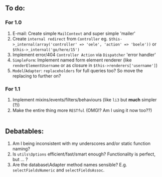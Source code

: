 
To do:
------

### For 1.0

1. E-mail: Create simple `MailContext` and super simple 'mailer'
2. Create `internal redirect` from `Controller` eg. `$this->_internal(array('controller' => 'oele', 'action' => 'boele'))` or `$this->_internal('go/here/15')`
3. Implement error/404 `Controller Action` via `Dispatcher` 'error handler'
4. `SimpleForm`: Implement named form element renderer (like `renderElementUsername` or as closure in `$this->renderers['username']`)
5. `Model`/`Adapter`: `replaceholders` for full queries too? So move the replacing to further on?

### For 1.1

1. Implement mixins/events/filters/behaviours (like `li3` but **much** simpler (?))
2. Make the entire thing more `RESTful` (OMG!? Am I using it now too??)<br><br>

Debatables:
-----------

1. Am I being inconsistent with my underscores and/or static function naming?
3. Is `utils\Options` efficient/fast/smart enough? Functionality is perfect, but ... ?
4. Are the database\Adapter method names sensible? E.g. `selectFieldsNumeric` and `selectFieldsAssoc`.
